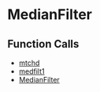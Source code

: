 # MedianFilter

## Function Calls
- [mtchd](Helper/mtchd.md)
- [medfilt1](Helper/medfilt1.md)
- [MedianFilter](Helper/MedianFilter.md)
